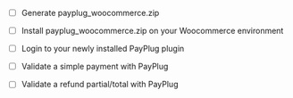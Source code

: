 - [ ] Generate payplug_woocommerce.zip
- [ ] Install payplug_woocommerce.zip on your Woocommerce environment
- [ ] Login to your newly installed PayPlug plugin
- [ ] Validate a simple payment with PayPlug
- [ ] Validate a refund partial/total with PayPlug


